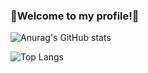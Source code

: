 ### 🐖Welcome to my profile!🐖

![Anurag's GitHub stats](https://github-readme-stats.vercel.app/api?username=KXRXH&theme=tokyonight&show_icons=true)

![Top Langs](https://github-readme-stats.vercel.app/api/top-langs/?username=KXRXH&layout=compact&theme=tokyonight&show_icons=true)


<!--
**KXRXH/KXRXH** is a ✨ _special_ ✨ repository because its `README.md` (this file) appears on your GitHub profile.

Here are some ideas to get you started:

- 🔭 I’m currently working on ...
- 🌱 I’m currently learning ...
- 👯 I’m looking to collaborate on ...
- 🤔 I’m looking for help with ...
- 💬 Ask me about ...
- 📫 How to reach me: ...
- 😄 Pronouns: ...
- ⚡ Fun fact: ...
-->
